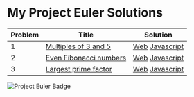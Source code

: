 # My Project Euler Solutions
Problem|Title|Solution
-------|-----|--------
1|[Multiples of 3 and 5](https://projecteuler.net/problem=1)|[Web](https://kamron-hays.github.io/Project-Euler-Solutions/001/index.html) [Javascript](001/001.js)
2|[Even Fibonacci numbers](https://projecteuler.net/problem=2)|[Web](https://kamron-hays.github.io/Project-Euler-Solutions/002/index.html) [Javascript](002/002.js)
3|[Largest prime factor](https://projecteuler.net/problem=3)|[Web](https://kamron-hays.github.io/Project-Euler-Solutions/003/index.html) [Javascript](003/003.js)
![Project Euler Badge](https://projecteuler.net/profile/kamron.hays.png)
